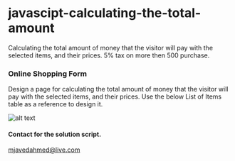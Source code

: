 # javascipt-calculating-the-total-amount

Calculating the total amount of money that the visitor will pay with the selected items, and their prices. 5% tax on more then 500 purchase.




### Online Shopping Form
Design a page for calculating the total amount of money that the visitor will pay with the selected items,
and their prices. Use the below List of Items table as a reference to design it.

![alt text](https://ibb.co/p1bx68Q][img]https://i.ibb.co/mRbGrw0/Screenshot-from-2021-06-15-03-36-53.pn)



#### Contact for the solution script.
mjavedahmed@live.com
